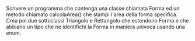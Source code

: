 Scrivere un programma che contenga una classe chiamata Forma
ed un metodo chiamato calcolaArea() che stampi l'area della forma specifica.
Crea poi due sottoclassi Triangolo e Rettangolo che estendono Forma
e che abbiano un tipo che ne identifichi la Forma in maniera univoca usando una enum.